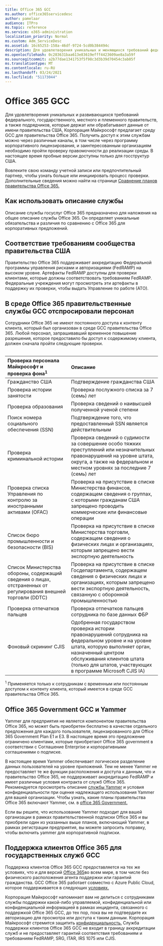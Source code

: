 ```yaml
---
title: Office 365 GCC
ms.author: office365servicedesc
author: pamelaar
audience: ITPro
ms.topic: reference
ms.service: o365-administration
localization_priority: Normal
ms.custom: Adm_ServiceDesc
ms.assetid: 16c65253-158a-46df-9724-5cd0b384494c
description: Для удовлетворения уникальных и меняющихся требований федерального, государственного, местного и племенного правительств, а также подрядчиков, которые удерживают или обрабатывают данные от имени правительства США, Корпорация Майкрософт предлагает службы Office 365 для государственного сообщества США (GCC). Получить доступ к этим службам можно через различные каналы, в том числе через программу корпоративного лицензирования, и заинтересованным организациям необходимо пройти проверку правомочности до реализации среды. В настоящее время пробные версии доступны только для госструктур США.
ms.openlocfilehash: 0c283631baa613e83619efff4423609ae8a3a59f
ms.sourcegitcommit: a2b77dae1341753f5f98c3d3b39d70454c3ab05f
ms.translationtype: MT
ms.contentlocale: ru-RU
ms.lasthandoff: 03/24/2021
ms.locfileid: "51173044"
---
```

# <a name="office-365-gcc"></a>Office 365 GCC

Для удовлетворения уникальных и развивающихся требований федерального, государственного, местного и племенного правительств, а также подрядчиков, которые держат или обрабатывают данные от имени правительства США, Корпорация Майкрософт предлагает среду GCC для правительства Office 365. Получить доступ к этим службам можно через различные каналы, в том числе через программу корпоративного лицензирования, и заинтересованным организациям необходимо пройти проверку правомочности до реализации среды. В настоящее время пробные версии доступны только для госструктур США.
  
Вовлеките свою команду учетной записи или предпочтительный партнер, чтобы узнать больше или инициировать процесс проверки. Дополнительные сведения можно найти на странице [Сравнение планов правительства Office 365.](https://products.office.com/government/compare-office-365-government-plans)
  
## <a name="how-to-use-this-service-description"></a>Как использовать описание службы

Описание службы госуслуг Office 365 предназначено для наложения на общее описание службы Office 365. Он определяет уникальные обязательства и различия по сравнению с Office 365 для корпоративных предложений.
  
## <a name="us-government-community-compliance"></a>Соответствие требованиям сообщества правительства США

Правительство Office 365 поддерживает аккредитацию Федеральной программы управления рисками и авторизациями (FedRAMP) на высоком уровне. Артефакты FedRAMP доступны для проверки клиентами, которые должны соответствовать требованиям FedRAMP. Федеральные учреждения могут просмотреть эти артефакты в поддержку их проверки, чтобы выдать Управление по работе (АТО).
  
## <a name="office-365-government-gcc-environment-screened-personnel"></a>В среде Office 365 правительственные службы GCC отспросировали персонал

Сотрудники Office 365 не имеют постоянного доступа к контенту клиента, который был организован в среде GCC правительства Office 365. Любой персонал, запрашивавший временное повышение разрешения, которое предоставило бы доступ к содержимому клиента, должен сначала пройти следующие проверки.<br><br> 
  
| Проверка персонала Майкрософт и проверка фона<sup>1</sup> | Описание |
|:-----|:-----|
|Гражданство США  <br/> |Подтверждение гражданства США  <br/> |
|Проверка истории занятости  <br/> |Проверка послужного списка за 7 (семь) лет  <br/> |
|Проверка образования  <br/> |Проверка сведений о наивысшей полученной ученой степени  <br/> |
|Поиск номера социального обеспечения (SSN)  <br/> |Подтверждение того, что предоставленный SSN является действительным  <br/> |
|Проверка криминальной истории  <br/> |Проверка сведений о судимости за совершение особо тяжких преступлений или незначительных правонарушений на уровне штата, округа, а также на федеральном и местном уровнях за последние 7 (семь) лет  <br/> |
|Проверка списка Управления по контролю за иностранными активами (OFAC)  <br/> |Проверка на присутствие в списке Министерства финансов, содержащем сведения о группах, с которыми гражданам США запрещено проводить коммерческие или финансовые операции  <br/> |
|Список бюро промышленности и безопасности (BIS)  <br/> |Проверка на присутствие в списке Министерства торговли, содержащем сведения о физических лицах и организациях, которым запрещено вести экспортную деятельность  <br/> |
|Список Министерства обороны, содержащий сведения о лицах, отстраненных от регулирования внешней торговли (DDTC)  <br/> |Проверка на присутствие в списке Госдепартамента, содержащем сведения о физических лицах и организациях, которым запрещено вести экспортную деятельность, связанную с оборонной промышленностью  <br/> |
|Проверка отпечатков пальцев  <br/> |Проверка отпечатков пальцев сотрудника по базе данных ФБР  <br/> |
|Фоновый скрининг CJIS  <br/> |Одобренная государством проверка истории правонарушений сотрудника на федеральном уровне и на уровне штата, которую выполняет орган, назначенный центром обслуживания клиентов штата (только для штатов, участвующих в программе Microsoft CJIS IA)  <br/> |

<sup>1</sup> Применяется только к сотрудникам с временным или постоянным доступом к контенту клиента, который имеется в среде GCC правительства Office 365.
  
## <a name="office-365-government-gcc-and-yammer"></a>Office 365 Government GCC и Yammer

Yammer для предприятия не является компонентом правительства Office 365, но может быть приобретен бесплатно в качестве отдельного предложения для каждого пользователя, лицензированного для Office 365 Government Plan E1 и E3. В настоящее время это предложение ограничено клиентами, которые приобретают Office 365 government в соответствии с Соглашение Enterprise и корпоративными соглашениями о подписке.
  
В настоящее время Yammer обеспечивает логическое разделение данных пользователей на уровне приложений. Тем не менее Yammer не предоставляет те же функции расположения и доступа к данным, что и правительство Office 365, не поддерживает аккредитацию FedRAMP и имеет различные условия контракта от служб Office 365. Рекомендуется просмотреть описание [службы Yammer](../../yammer-service-description/yammer-service-description.md) и условия конфиденциальности при оценке надлежащего использования Yammer для вашей организации. Чтобы узнать, какие планы правительства Office 365 включают Yammer, см. в [office 365 Government.](office-365-us-government.md)
  
Если вы решите, что использование Yammer подходит для вашей организации в рамках правительственной подписки Office 365 и вы приобрели один из указанных выше планов, включающий Yammer, в рамках регистрации предприятия, вы можете запросить поправку, чтобы включить yammer для корпоративной подписки.
  
## <a name="office-365-government-gcc-customer-support"></a>Поддержка клиентов Office 365 для государственных служб GCC

Поддержка клиентов Office 365 GCC предоставляется на тех же условиях, что и для версий [Office 365](../support.md)во всем мире, в том числе без физического расположения агента поддержки или гарантий гражданства. GCC Office 365 работает совместно с Azure Public Cloud, которое поддерживается в следующих [условиях.](https://azure.microsoft.com/support/plans/)

Корпорация Майкрософт напоминает вам не делиться с сотрудниками службы поддержки какой-либо управляемой, конфиденциальной или конфиденциальной информацией в рамках инцидента, связанного с поддержкой Office 365 GCC, до тех пор, пока вы не подтвердите их авторизацию для просмотра или доступа к таким данным. Корпорация Майкрософт стремится защитить [конфиденциальность.](https://privacy.microsoft.com/privacystatement) Служба поддержки клиентов Office 365 GCC не входит в границу аккредитации служб и не предоставляет гарантий соответствия требованиям и требованиям FedRAMP, SRG, ITAR, IRS 1075 или CJIS.